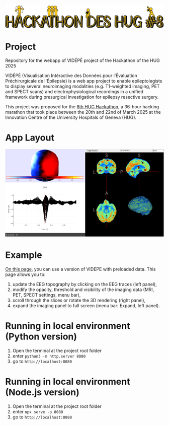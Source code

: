 ![hackathon_HUG](./images/Bandeau%20Hackathon%202025.png)

# Project
Repository for the webapp of VIDÉPÉ project of the Hackathon of the HUG 2025


VIDÉPÉ (Visualisation Intéractive des Données pour l’Évaluation Préchirurgicale de l'Épilepsie) is a web app project to enable epileptolegists to display several neuroimaging modalities (e.g. T1-weighted imaging, PET and SPECT scans) and electrophysiological recordings in a unified framework during presurgical investigation for epilepsy resective surgery.

This project was proposed for the [8th HUG Hackathon](https://www.hug.ch/centre-linnovation/hackathon-8), a 36-hour hacking marathon that took place between the 20th and 22nd of March 2025 at the Innovation Centre of the University Hospitals of Geneva (HUG).

# App Layout

![App_layout](./images/app_layout_with_data.png)

# Example

[On this page](https://github.com/Hackathon-2025-VIDEPE/webapp/examples/VIDEPE_with_preloaded_MRI_PET.html), you can use a version of VIDEPE with preloaded data. This page allows you to: 
1. update the EEG topography by clicking on the EEG traces (left panel),
2. modify the opacity, threshold and visibility of the imaging data (MRI, PET, SPECT settings, menu bar),
3. scroll through the slices or rotate the 3D rendering (right panel),
4. expand the imaging panel to full screen (menu bar: Expand, left panel).

# Running in local environment (Python version)
1. Open the terminal at the project root folder
2. enter `python3 -m http.server 8080`
3. go to `http://localhost:8080`

# Running in local environment (Node.js version)
1. Open the terminal at the project root folder
2. enter `npx serve -p 8080`
3. go to `http://localhost:8080`
